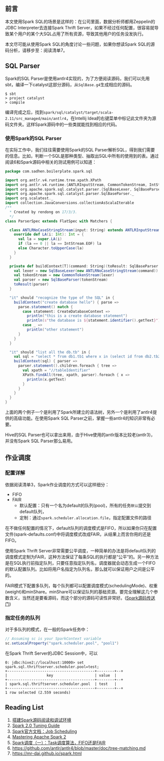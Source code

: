 ## 前言
本文使用Spark SQL的场景是这样的：在公司里面，数据分析师都用Zeppelin的JDBC Interpreter去连接Spark Thrift Server，如果不经过任何配置，很容易就导致某个用户的某个大SQL占用了所有资源，导致其他用户的任务没发执行。

本文尽可能从使用Spark SQL的角度讨论一些问题，如果你想读Spark SQL的源码分析，请移步至：阅读清单7。

## SQL Parser
Spark的SQL Parser是使用antlr4实现的，为了方便阅读源码，我们可以先用sbt，编译一下catalyst这部分源码，从`SqlBase.g4`生成相应的源码。

```
$ sbt
> project catalyst
> compile
```
编译完成之后，找到`spark/sql/catalyst/target/scala-2.11/src_managed/main/antlr4`，在Intellij Idea的右键菜单中标记此文件夹为源码文件夹。这样Spark源码中的一些类就能找到相应的代码。

### 使用Spark的SQL Parser
在实际工作中，我们往往需要使用Spark的SQL Parser解析SQL，得到我们需要的信息。比如，判断一个SQL是那种类型、抽取出SQL中所有的使用到的表。通过阅读6和Spark源码中相关的测试用例可以知道：

``` scala
package com.sadhen.boilerplate.spark.sql

import org.antlr.v4.runtime.tree.xpath.XPath
import org.antlr.v4.runtime.{ANTLRInputStream, CommonTokenStream, IntStream}
import org.apache.spark.sql.catalyst.parser.{SqlBaseLexer, SqlBaseParser}
import org.apache.spark.sql.catalyst.parser.SqlBaseParser._
import org.scalatest._
import collection.JavaConversions.collectionAsScalaIterable
/**
  * Created by rendong on 17/3/3.
  */
class ParserSpec extends FlatSpec with Matchers {

  class ANTLRNoCaseStringStream(input: String) extends ANTLRInputStream(input) {
    override def LA(i: Int): Int = {
      val la = super.LA(i)
      if (la == 0 || la == IntStream.EOF) la
      else Character.toUpperCase(la)
    }
  }

  private def buildContext[T](command: String)(toResult: SqlBaseParser => T): T = {
    val lexer = new SqlBaseLexer(new ANTLRNoCaseStringStream(command))
    val tokenStream = new CommonTokenStream(lexer)
    val parser = new SqlBaseParser(tokenStream)
    toResult(parser)
  }

  "it" should "recognize the type of the SQL" in {
    buildContext("create database hello") { parse =>
      parse.statement() match {
        case statement: CreateDatabaseContext =>
          println("this is a create database statement")
          println(s"the database is ${statement.identifier().getText}")
        case _ =>
          println("other statement")
      }
    }
  }

  "it" should "list all the db.tb" in {
    val sql = "select * from db1.tb1 where x in (select id from db2.tb2)"
    buildContext(sql) { parser =>
      parser.statement().children.foreach { tree =>
        val xpath = "//tableIdentifier"
        XPath.findAll(tree, xpath, parser).foreach { x =>
          println(x.getText)
        }
      }
    }
  }
}
```
上面的两个例子一个是利用了Spark所建立的语法树，另外一个是利用了antlr4提供的高级功能。在使用Spark SQL Parser之前，掌握一些antlr4的知识非常有必要。

Hive的SQL Parser也可以拿出来用，由于Hive使用的antlr版本比较老(antlr3)，并没有Spark SQL Parser那么易用。


## 作业调度
### 配置详解
依据阅读清单3，Spark作业调度的方式可以这样细分：

+ FIFO
+ FAIR
  - 默认配置：只有一个名为default的队列(pool)，所有的任务`默认`提交到default队列，
  - 定制：通过`spark.scheduler.allocation.file`，指定配置文件的路径

在不做任何配置的情况下，default队列的调度模式是FIFO，所以如果你只在配置文件(spark-defaults.conf)中将调度模式改成FAIR，从结果上而言你用的还是FIFO。

使用Spark Thrift Server非常需要公平调度，一种简单的办法是将default队列的调度模式定制为FAIR，这种方法保证了每条SQL的执行都是“公平”的。另一种方法是在SQL执行前指定队列，只要任意指定队列名，调度器就会动态生成一个FIFO的默认配置队列。比如将用户名指定为队列名，那么就可以保证用户之间是公平的。

FAIR模式下配置多队列，每个队列都可以配置调度模式(schedulingMode)、权重(weight)和minShare。minShare可以保证队列的基础资源。要完全理解这几个参数含义，当然还是要看源码，而这个部分的源码可读性非常好。([Spark源码传送门](https://github.com/apache/spark/blob/v2.1.0/core/src/main/scala/org/apache/spark/scheduler/SchedulingAlgorithm.scala))

### 指定任务的队列
对于多队列的模式，在一般的Spark任务中：
``` scala
// Assuming sc is your SparkContext variable
sc.setLocalProperty("spark.scheduler.pool", "pool1")
```

在Spark Thrift Server的JDBC Session中，可以
```
0: jdbc:hive2://localhost:10000> set spark.sql.thriftserver.scheduler.pool=test;
+----------------------------------------+--------+--+
|                  key                   | value  |
+----------------------------------------+--------+--+
| spark.sql.thriftserver.scheduler.pool  | test   |
+----------------------------------------+--------+--+
1 row selected (2.559 seconds)
```

## Reading List
1. [搭建Spark源码阅读和调试环境](http://zhihu.com/question/24869894/answer/97339151)
2. [Spark 2.0 Tuning Guide](http://www.slideshare.net/jcmia1/apache-spark-20-tuning-guide)
3. [Spark官方文档：Job Scheduling](https://spark.apache.org/docs/latest/job-scheduling.html)
4. [Mastering Apache Spark 2](https://jaceklaskowski.gitbooks.io/mastering-apache-spark/)
5. [Spark调度（一）：Task调度算法，FIFO还是FAIR](http://www.datastart.cn/tech/2016/07/11/spark-scheduler.html)
6. https://github.com/antlr/antlr4/blob/master/doc/tree-matching.md
7. https://mr-dai.github.io/spark.html
